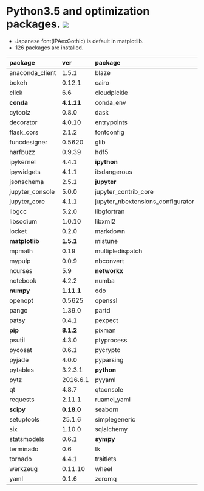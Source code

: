 Python3.5 and optimization packages. [![](https://badge.imagelayers.io/tsutomu7/opt-python:latest.svg)](https://imagelayers.io/?images=tsutomu7/opt-python:latest)
======

- Japanese font(IPAexGothic) is default in matplotlib.
- 126 packages are installed.

package|ver|package|ver|package|ver
:--|:--|:--|:--|:--|:--
anaconda_client|1.5.1|blaze|0.10.1|blist|1.3.6
bokeh|0.12.1|cairo|1.12.18|chest|0.2.3
click|6.6|cloudpickle|0.2.1|clyent|1.2.2
**conda**|**4.1.11**|conda_env|2.5.2|cycler|0.10.0
cytoolz|0.8.0|dask|0.11.0|datashape|0.5.2
decorator|4.0.10|entrypoints|0.2.2|**flask**|**0.11.1**
flask_cors|2.1.2|fontconfig|2.11.1|freetype|2.5.5
funcdesigner|0.5620|glib|2.43.0|h5py|2.6.0
harfbuzz|0.9.39|hdf5|1.8.17|heapdict|1.0.0
ipykernel|4.4.1|**ipython**|**5.1.0**|ipython_genutils|0.1.0
ipywidgets|4.1.1|itsdangerous|0.24|jinja2|2.8
jsonschema|2.5.1|**jupyter**|**1.0.0**|jupyter_client|4.3.0
jupyter_console|5.0.0|jupyter_contrib_core|0.3.0|jupyter_contrib_nbextensions|0.1.0
jupyter_core|4.1.1|jupyter_nbextensions_configurator|0.2.1|libffi|3.2.1
libgcc|5.2.0|libgfortran|3.0.0|libpng|1.6.22
libsodium|1.0.10|libxml2|2.9.2|llvmlite|0.12.1
locket|0.2.0|markdown|2.6.6|markupsafe|0.23
**matplotlib**|**1.5.1**|mistune|0.7.2|more_itertools|2.2
mpmath|0.19|multipledispatch|0.4.8|myopenopt|0.0.2
mypulp|0.0.9|nbconvert|4.2.0|nbformat|4.1.0
ncurses|5.9|**networkx**|**1.11**|nomkl|1.0
notebook|4.2.2|numba|0.27.0|numexpr|2.6.1
**numpy**|**1.11.1**|odo|0.5.0|openblas|0.2.14
openopt|0.5625|openssl|1.0.2h|**pandas**|**0.18.1**
pango|1.39.0|partd|0.3.6|path.py|8.2.1
patsy|0.4.1|pexpect|4.0.1|pickleshare|0.7.3
**pip**|**8.1.2**|pixman|0.32.6|prompt_toolkit|1.0.3
psutil|4.3.0|ptyprocess|0.5.1|**pulp**|**1.6.1**
pycosat|0.6.1|pycrypto|2.6.1|pygments|2.1.3
pyjade|4.0.0|pyparsing|2.1.4|pyqt|4.11.4
pytables|3.2.3.1|**python**|**3.5.2**|python_dateutil|2.5.3
pytz|2016.6.1|pyyaml|3.11|pyzmq|15.4.0
qt|4.8.7|qtconsole|4.2.1|readline|6.2
requests|2.11.1|ruamel_yaml|0.11.14|scikit_learn|0.17.1
**scipy**|**0.18.0**|seaborn|0.7.1|setproctitle|1.1.9
setuptools|25.1.6|simplegeneric|0.8.1|sip|4.18
six|1.10.0|sqlalchemy|1.0.13|sqlite|3.13.0
statsmodels|0.6.1|**sympy**|**1.0**|tables|3.2.3.1
terminado|0.6|tk|8.5.18|toolz|0.8.0
tornado|4.4.1|traitlets|4.2.2|wcwidth|0.1.7
werkzeug|0.11.10|wheel|0.29.0|xz|5.2.2
yaml|0.1.6|zeromq|4.1.4|zlib|1.2.8
